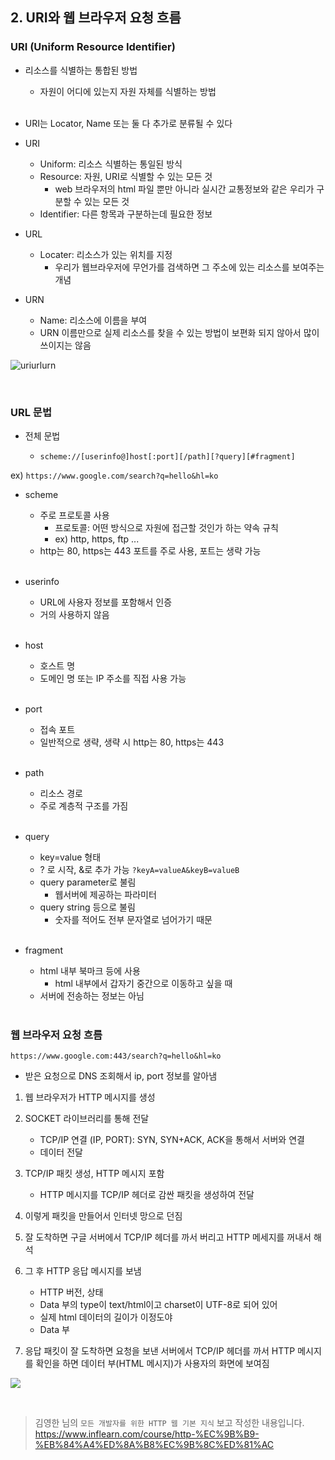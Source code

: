 ## 2. URI와 웹 브라우저 요청 흐름

### URI (Uniform Resource Identifier)
- 리소스를 식별하는 통합된 방법
    - 자원이 어디에 있는지 자원 자체를 식별하는 방법
    
    <br>

- URI는 Locator, Name 또는 둘 다 추가로 분류될 수 있다

- URI
    - Uniform: 리소스 식별하는 통일된 방식
    - Resource: 자원, URI로 식별할 수 있는 모든 것
    	- web 브라우저의 html 파일 뿐만 아니라 실시간 교통정보와 같은 우리가 구분할 수 있는 모든 것
    - Identifier: 다른 항목과 구분하는데 필요한 정보
    
- URL
    - Locater: 리소스가 있는 위치를 지정
    	- 우리가 웹브라우저에 무언가를 검색하면 그 주소에 있는 리소스를 보여주는 개념
        
- URN
    - Name: 리소스에 이름을 부여
    - URN 이름만으로 실제 리소스를 찾을 수 있는 방법이 보편화 되지 않아서 많이 쓰이지는 않음

![uriurlurn](https://velog.velcdn.com/images/alstjs37/post/95fdbdf2-3c3a-47f3-a838-6d65dff0f993/image.png)

<br>

### URL 문법
- 전체 문법
	
    - `scheme://[userinfo@]host[:port][/path][?query][#fragment]`

ex) `https://www.google.com/search?q=hello&hl=ko`

- scheme
    - 주로 프로토콜 사용
    	- 프로토콜: 어떤 방식으로 자원에 접근할 것인가 하는 약속 규칙
    	- ex) http, https, ftp ...
    - http는 80, https는 443 포트를 주로 사용, 포트는 생략 가능
    
    <br>

- userinfo
    - URL에 사용자 정보를 포함해서 인증
    - 거의 사용하지 않음
    
    <br>

- host
    - 호스트 명
    - 도메인 명 또는 IP 주소를 직접 사용 가능
    
    <br>

- port
    - 접속 포트
    - 일반적으로 생략, 생략 시 http는 80, https는 443
    
    <br>

- path
    - 리소스 경로
    - 주로 계층적 구조를 가짐
    
    <br>

- query
    - key=value 형태
    - ? 로 시작, &로 추가 가능 `?keyA=valueA&keyB=valueB`
    - query parameter로 불림
    	- 웹서버에 제공하는 파라미터
    - query string 등으로 불림
    	- 숫자를 적어도 전부 문자열로 넘어가기 때문
    
    <br>

- fragment
    - html 내부 북마크 등에 사용
    	- html 내부에서 갑자기 중간으로 이동하고 싶을 때
    - 서버에 전송하는 정보는 아님
    
    <br>

    

### 웹 브라우저 요청 흐름
`https://www.google.com:443/search?q=hello&hl=ko`

- 받은 요청으로 DNS 조회해서 ip, port 정보를 알아냄

1. 웹 브라우저가 HTTP 메시지를 생성
2. SOCKET 라이브러리를 통해 전달
	- TCP/IP 연결 (IP, PORT): SYN, SYN+ACK, ACK을 통해서 서버와 연결
    - 데이터 전달
3. TCP/IP 패킷 생성, HTTP 메시지 포함
	- HTTP 메시지를 TCP/IP 헤더로 감싼 패킷을 생성하여 전달
    
4. 이렇게 패킷을 만들어서 인터넷 망으로 던짐
5. 잘 도착하면 구글 서버에서 TCP/IP 헤더를 까서 버리고 HTTP 메세지를 꺼내서 해석
6. 그 후 HTTP 응답 메시지를 보냄
    - HTTP 버전, 상태
    - Data 부의 type이 text/html이고 charset이 UTF-8로 되어 있어
    - 실제 html 데이터의 길이가 이정도야
    - Data 부
7. 응답 패킷이 잘 도착하면 요청을 보낸 서버에서 TCP/IP 헤더를 까서 HTTP 메시지를 확인을 하면 데이터 부(HTML 메시지)가 사용자의 화면에 보여짐

![](https://velog.velcdn.com/images/alstjs37/post/b1313cbe-33c2-41a5-a0d7-4febf85836d6/image.png)
    
<br>

> 김영한 님의 `모든 개발자를 위한 HTTP 웹 기본 지식` 보고 작성한 내용입니다.
> https://www.inflearn.com/course/http-%EC%9B%B9-%EB%84%A4%ED%8A%B8%EC%9B%8C%ED%81%AC